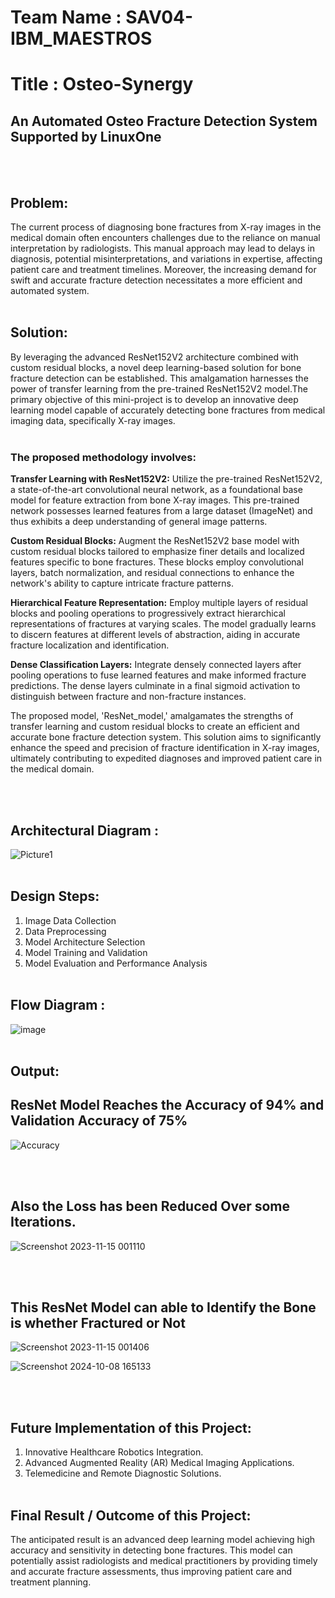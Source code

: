 # Team Name : SAV04-IBM_MAESTROS

# Title : Osteo-Synergy
## An Automated Osteo Fracture Detection System Supported by LinuxOne

<br></br>
## Problem:
The current process of diagnosing bone fractures from X-ray images in the medical domain often encounters challenges due to the reliance on manual interpretation by radiologists. This manual approach may lead to delays in diagnosis, potential misinterpretations, and variations in expertise, affecting patient care and treatment timelines. Moreover, the increasing demand for swift and accurate fracture detection necessitates a more efficient and automated system.
<br></br>

## Solution:
By leveraging the advanced ResNet152V2 architecture combined with custom residual blocks, a novel deep learning-based solution for bone fracture detection can be established. This amalgamation harnesses the power of transfer learning from the pre-trained ResNet152V2 model.The primary objective of this mini-project is to develop an innovative deep learning model capable of accurately detecting bone fractures from medical imaging data, specifically X-ray images.
<br></br>
### The proposed methodology involves:

**Transfer Learning with ResNet152V2:** Utilize the pre-trained ResNet152V2, a state-of-the-art convolutional neural network, as a foundational base model for feature extraction from bone X-ray images. This pre-trained network possesses learned features from a large dataset (ImageNet) and thus exhibits a deep understanding of general image patterns.

**Custom Residual Blocks:** Augment the ResNet152V2 base model with custom residual blocks tailored to emphasize finer details and localized features specific to bone fractures. These blocks employ convolutional layers, batch normalization, and residual connections to enhance the network's ability to capture intricate fracture patterns.

**Hierarchical Feature Representation:** Employ multiple layers of residual blocks and pooling operations to progressively extract hierarchical representations of fractures at varying scales. The model gradually learns to discern features at different levels of abstraction, aiding in accurate fracture localization and identification.

**Dense Classification Layers:** Integrate densely connected layers after pooling operations to fuse learned features and make informed fracture predictions. The dense layers culminate in a final sigmoid activation to distinguish between fracture and non-fracture instances.

The proposed model, 'ResNet_model,' amalgamates the strengths of transfer learning and custom residual blocks to create an efficient and accurate bone fracture detection system. This solution aims to significantly enhance the speed and precision of fracture identification in X-ray images, ultimately contributing to expedited diagnoses and improved patient care in the medical domain.

<br></br>

## Architectural Diagram :
![Picture1](https://github.com/user-attachments/assets/fadea553-0613-4f23-aa3a-dc6ac376fec5)
<br></br>
## Design Steps:

1) Image Data Collection
2) Data Preprocessing
3) Model Architecture Selection
4) Model Training and Validation
5) Model Evaluation and Performance Analysis
<br></br>

## Flow Diagram :
![image](https://github.com/user-attachments/assets/4767923a-31ab-43c3-8ce8-fbf52610d61f)
<br></br>

## Output:

## ResNet Model Reaches the **Accuracy of 94% and Validation Accuracy of 75%**

![Accuracy](https://github.com/naveenkumar12624/19AI701-MINI_PROJECT_TEAM_ML-20/assets/93427235/b1447558-54c6-42f2-85a6-cf58fb745eff)

<br></br>
## Also the **Loss has been Reduced** Over some Iterations.

![Screenshot 2023-11-15 001110](https://github.com/naveenkumar12624/19AI701-MINI_PROJECT_TEAM_ML-20/assets/93427235/e1310cb7-4455-46b2-bca4-b432262907c8)

<br></br>
## This ResNet Model can able to Identify the **Bone is whether Fractured or Not**

![Screenshot 2023-11-15 001406](https://github.com/naveenkumar12624/19AI701-MINI_PROJECT_TEAM_ML-20/assets/93427235/7db5055a-a83d-4d00-a5e8-7cef129a7b7b)

![Screenshot 2024-10-08 165133](https://github.com/user-attachments/assets/8b2d2738-2a45-4a08-aefc-1a8829b47af6)

<br></br>
## Future Implementation of this Project:

1) Innovative Healthcare Robotics Integration.
2) Advanced Augmented Reality (AR) Medical Imaging Applications.
3) Telemedicine and Remote Diagnostic Solutions.
<br></br>

## Final Result / Outcome of this Project:
The anticipated result is an advanced deep learning model achieving high accuracy and sensitivity in detecting bone fractures. This model can potentially assist radiologists and medical practitioners by providing timely and accurate fracture assessments, thus improving patient care and treatment planning.
